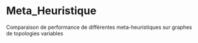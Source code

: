 # Meta_Heuristique
Comparaison de performance de différentes meta-heuristiques sur graphes de topologies variables
